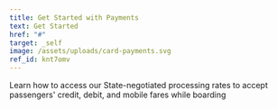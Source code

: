 ```yaml
---
title: Get Started with Payments
text: Get Started
href: "#"
target: _self
image: /assets/uploads/card-payments.svg
ref_id: knt7omv
---
```

Learn how to access our State-negotiated processing rates to accept passengers' credit, debit, and mobile fares while boarding